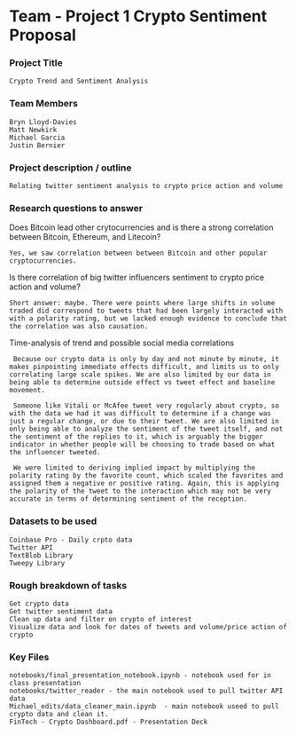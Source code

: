 # Team - Project 1 Crypto Sentiment Proposal

### Project Title
    Crypto Trend and Sentiment Analysis

### Team Members
    Bryn Lloyd-Davies
    Matt Newkirk
    Michael Garcia
    Justin Bernier

### Project description / outline
    Relating twitter sentiment analysis to crypto price action and volume

### Research questions to answer
Does Bitcoin lead other crytocurrencies and is there a strong correlation between Bitcoin, Ethereum, and Litecoin?

    Yes, we saw correlation between between Bitcoin and other popular cryptocurrencies.

Is there correlation of big twitter influencers sentiment to crypto price action and volume?
    
    Short answer: maybe. There were points where large shifts in volume traded did correspond to tweets that had been largely interacted with with a polarity rating, but we lacked enough evidence to conclude that the correlation was also causation.


    
Time-analysis of trend and possible social media correlations
     
     Because our crypto data is only by day and not minute by minute, it makes pinpointing immediate effects difficult, and limits us to only correlating large scale spikes. We are also limited by our data in being able to determine outside effect vs tweet effect and baseline movement. 
     
     Someone like Vitali or McAfee tweet very regularly about crypto, so with the data we had it was difficult to determine if a change was just a regular change, or due to their tweet. We are also limited in only being able to analyze the sentiment of the tweet itself, and not the sentiment of the replies to it, which is arguably the bigger indicator in whether people will be choosing to trade based on what the influencer tweeted. 
     
     We were limited to deriving implied impact by multiplying the polarity rating by the favorite count, which scaled the favorites and assigned them a negative or positive rating. Again, this is applying the polarity of the tweet to the interaction which may not be very accurate in terms of determining sentiment of the reception. 


### Datasets to be used
    Coinbase Pro - Daily crpto data
    Twitter API
    TextBlob Library
    Tweepy Library

### Rough breakdown of tasks
    Get crypto data
    Get twitter sentiment data
    Clean up data and filter on crypto of interest
    Visualize data and look for dates of tweets and volume/price action of crypto

### Key Files
    notebooks/final_presentation_notebook.ipynb - notebook used for in class presentation
    notebooks/twitter_reader - the main notebook used to pull twitter API data
    Michael_edits/data_cleaner_main.ipynb  - main notebook useed to pull crypto data and clean it.
    FinTech - Crypto Dashboard.pdf - Presentation Deck
    